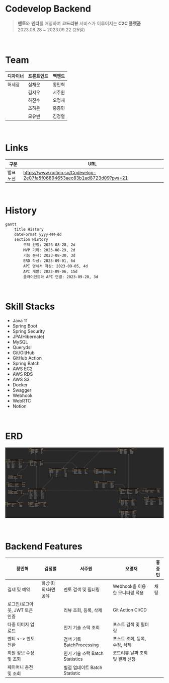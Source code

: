 # Codevelop Backend

> **멘토**와 **멘티**를 매칭하여 **코드리뷰** 서비스가 이루어지는 **C2C 플랫폼**</br>2023.08.28 ~ 2023.09.22 (25일)

</br>

# Team

|**디자이너**|**프론트엔드**|**백엔드**|
|---|---|---|
|허세광|심채운|황민혁|
||김지우|서주원|
||하진수|오명재|
||조하윤|홍종민|
||모유빈|김정렬|

</br>

# Links

| 구분 | URL |
| --- | --- |
| 발표 노션 | https://www.notion.so/Codevelop-2e07fa5f06894653aec83b1ad8723d09?pvs=21 |

</br>

# History

```mermaid
gantt
    title History
    dateFormat yyyy-MM-dd
    section History
        주제 선정: 2023-08-28, 2d
        MVP 기획: 2023-08-29, 2d
        기능 분재: 2023-08-30, 3d
        ERD 작성: 2023-09-01, 6d
        API 명세서 작성: 2023-09-05, 4d
        API 개발: 2023-09-06, 15d
        클라이언트와 API 연결: 2023-09-20, 3d
```

</br>

# Skill Stacks

- Java 11
- Spring Boot
- Spring Security
- JPA(Hibernate)
- MySQL
- Querydsl
- Git/GitHub
- GitHub Action
- Spring Batch
- AWS EC2
- AWS RDS
- AWS S3
- Docker
- Swagger
- Webhook
- WebRTC
- Notion

</br>

# ERD

![ERD](./codevelopErd.png)

</br>

# Backend Features

| 황민혁 | 김정렬 | 서주원 | 오명재 | 홍종민 |
| --- | --- | --- | --- | --- |
| 결제 및 예약 | 화상 회의/화면 공유 | 멘토 검색 및 필터링 | Webhook을 이용한 모니터링 적용 | 채팅 |
| 로그인/로그아웃, JWT 토큰 인증 |  | 리뷰 조회, 등록, 삭제 | Git Action CI/CD |  |
| 다중 이미지 업로드 |  | 인기 기술 스택 조회 | 포스트 검색 및 필터링 |  |
| 멘티 <-> 멘토 전환 |  | 검색 기록 BatchProcessing | 포스트 조회, 등록, 수정, 삭제 |  |
| 회원 정보 수정 및 조회 |  | 인기 기술 스택 Batch Statistics | 코드리뷰 날짜 조회 및 결제 신청 |  |
| 페이머니 충전 및 조회 |  | 별점 업데이트 Batch Statistic |  |  |

